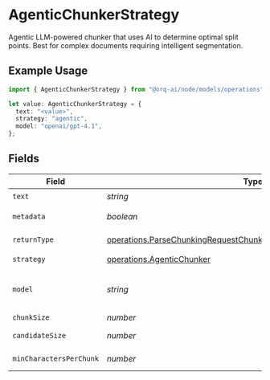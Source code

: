 # AgenticChunkerStrategy

Agentic LLM-powered chunker that uses AI to determine optimal split points. Best for complex documents requiring intelligent segmentation.

## Example Usage

```typescript
import { AgenticChunkerStrategy } from "@orq-ai/node/models/operations";

let value: AgenticChunkerStrategy = {
  text: "<value>",
  strategy: "agentic",
  model: "openai/gpt-4.1",
};
```

## Fields

| Field                                                                                                                                                      | Type                                                                                                                                                       | Required                                                                                                                                                   | Description                                                                                                                                                | Example                                                                                                                                                    |
| ---------------------------------------------------------------------------------------------------------------------------------------------------------- | ---------------------------------------------------------------------------------------------------------------------------------------------------------- | ---------------------------------------------------------------------------------------------------------------------------------------------------------- | ---------------------------------------------------------------------------------------------------------------------------------------------------------- | ---------------------------------------------------------------------------------------------------------------------------------------------------------- |
| `text`                                                                                                                                                     | *string*                                                                                                                                                   | :heavy_check_mark:                                                                                                                                         | The text content to be chunked                                                                                                                             |                                                                                                                                                            |
| `metadata`                                                                                                                                                 | *boolean*                                                                                                                                                  | :heavy_minus_sign:                                                                                                                                         | Whether to include metadata for each chunk                                                                                                                 |                                                                                                                                                            |
| `returnType`                                                                                                                                               | [operations.ParseChunkingRequestChunkingRequestRequestBodyReturnType](../../models/operations/parsechunkingrequestchunkingrequestrequestbodyreturntype.md) | :heavy_minus_sign:                                                                                                                                         | Return format: chunks (with metadata) or texts (plain strings)                                                                                             |                                                                                                                                                            |
| `strategy`                                                                                                                                                 | [operations.AgenticChunker](../../models/operations/agenticchunker.md)                                                                                     | :heavy_check_mark:                                                                                                                                         | N/A                                                                                                                                                        |                                                                                                                                                            |
| `model`                                                                                                                                                    | *string*                                                                                                                                                   | :heavy_check_mark:                                                                                                                                         | Chat model to use for chunking. (Available models)[https://docs.orq.ai/docs/proxy#chat-models]                                                             | openai/gpt-4.1                                                                                                                                             |
| `chunkSize`                                                                                                                                                | *number*                                                                                                                                                   | :heavy_minus_sign:                                                                                                                                         | Maximum tokens per chunk                                                                                                                                   |                                                                                                                                                            |
| `candidateSize`                                                                                                                                            | *number*                                                                                                                                                   | :heavy_minus_sign:                                                                                                                                         | Size of candidate splits for LLM evaluation                                                                                                                |                                                                                                                                                            |
| `minCharactersPerChunk`                                                                                                                                    | *number*                                                                                                                                                   | :heavy_minus_sign:                                                                                                                                         | Minimum characters allowed per chunk                                                                                                                       |                                                                                                                                                            |
